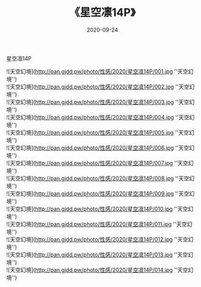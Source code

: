 ﻿---
layout: post
title:  《星空凛14P》
date:   2020-09-24
img: http://pan.gjdd.pw/photo/性感/2020/星空凛14P/000.jpg
categories: [美女, 性感, 泳衣]
---

星空凛14P



![天空幻境](http://pan.gjdd.pw/photo/性感/2020/星空凛14P/001.jpg ''天空幻境'') <br>
![天空幻境](http://pan.gjdd.pw/photo/性感/2020/星空凛14P/002.jpg ''天空幻境'') <br>
![天空幻境](http://pan.gjdd.pw/photo/性感/2020/星空凛14P/003.jpg ''天空幻境'') <br>
![天空幻境](http://pan.gjdd.pw/photo/性感/2020/星空凛14P/004.jpg ''天空幻境'') <br>
![天空幻境](http://pan.gjdd.pw/photo/性感/2020/星空凛14P/005.jpg ''天空幻境'') <br>
![天空幻境](http://pan.gjdd.pw/photo/性感/2020/星空凛14P/006.jpg ''天空幻境'') <br>
![天空幻境](http://pan.gjdd.pw/photo/性感/2020/星空凛14P/007.jpg ''天空幻境'') <br>
![天空幻境](http://pan.gjdd.pw/photo/性感/2020/星空凛14P/008.jpg ''天空幻境'') <br>
![天空幻境](http://pan.gjdd.pw/photo/性感/2020/星空凛14P/009.jpg ''天空幻境'') <br>
![天空幻境](http://pan.gjdd.pw/photo/性感/2020/星空凛14P/010.jpg ''天空幻境'') <br>
![天空幻境](http://pan.gjdd.pw/photo/性感/2020/星空凛14P/011.jpg ''天空幻境'') <br>
![天空幻境](http://pan.gjdd.pw/photo/性感/2020/星空凛14P/012.jpg ''天空幻境'') <br>
![天空幻境](http://pan.gjdd.pw/photo/性感/2020/星空凛14P/013.jpg ''天空幻境'') <br>
![天空幻境](http://pan.gjdd.pw/photo/性感/2020/星空凛14P/014.jpg ''天空幻境'') <br>